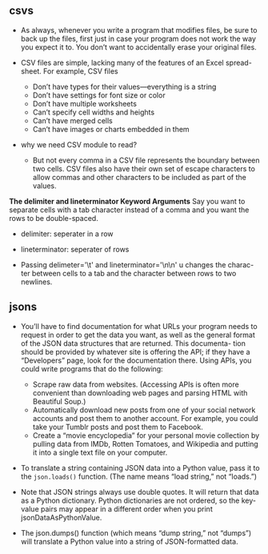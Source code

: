 ## csvs
- As always, whenever you write a program that modifies files, be sure to back up the
files, first just in case your program does not work the way you expect it to. You don’t
want to accidentally erase your original files.

- CSV files are simple, lacking many of the features of an Excel spread-
sheet. For example, CSV files
    - Don’t have types for their values—everything is a string
    - Don’t have settings for font size or color
    - Don’t have multiple worksheets
    - Can’t specify cell widths and heights
    - Can’t have merged cells
    - Can’t have images or charts embedded in them

- why we need CSV module to read?
    - But not every comma in a CSV file represents the boundary
between two cells. CSV files also have their own set of escape characters to
allow commas and other characters to be included as part of the values. 

**The delimiter and lineterminator Keyword Arguments**
Say you want to separate cells with a tab character instead of a comma and
you want the rows to be double-spaced. 

- delimiter: seperater in a row
- lineterminator: seperater of rows

- Passing delimeter='\t' and lineterminator='\n\n' u changes the charac-
ter between cells to a tab and the character between rows to two newlines.

## jsons
-  You’ll have to find documentation for what URLs your program
needs to request in order to get the data you want, as well as the general
format of the JSON data structures that are returned. This documenta-
tion should be provided by whatever site is offering the API; if they have
a “Developers” page, look for the documentation there.
Using APIs, you could write programs that do the following:
    - Scrape raw data from websites. (Accessing APIs is often more convenient
than downloading web pages and parsing HTML with Beautiful Soup.)
    - Automatically download new posts from one of your social network
accounts and post them to another account. For example, you could
take your Tumblr posts and post them to Facebook.
    - Create a “movie encyclopedia” for your personal movie collection by
pulling data from IMDb, Rotten Tomatoes, and Wikipedia and putting
it into a single text file on your computer.


- To translate a string containing JSON data into a Python value, pass it to
the `json.loads()` function. (The name means “load string,” not “loads.”)
-  Note that JSON strings always use double quotes. It
will return that data as a Python dictionary. Python dictionaries are not
ordered, so the key-value pairs may appear in a different order when you
print jsonDataAsPythonValue.
- The json.dumps() function (which means “dump string,” not “dumps”) will
translate a Python value into a string of JSON-formatted data.
